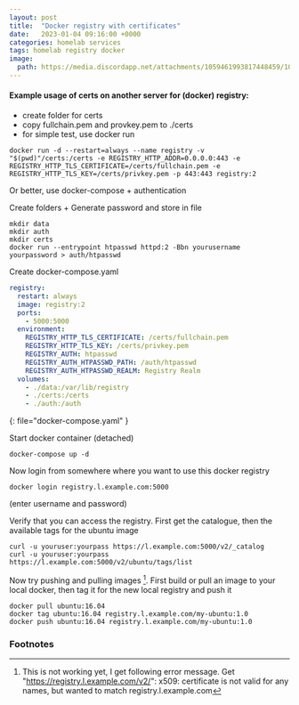 ```yaml
---
layout: post
title:  "Docker registry with certificates"
date:   2023-01-04 09:16:00 +0000
categories: homelab services
tags: homelab registry docker
image:
  path: https://media.discordapp.net/attachments/1059461993817448459/1060600794082189384/Fredrik999_a_blue_whale_with_shipping_containers_on_its_back_bl_afb6cf5d-7f47-4543-91b7-2c9254a8d0e9.png
---
```

#### Example usage of certs on another server for (docker) registry:
* create folder for certs
* copy fullchain.pem and provkey.pem to ./certs
* for simple test, use docker run
```shell
docker run -d --restart=always --name registry -v "$(pwd)"/certs:/certs -e REGISTRY_HTTP_ADDR=0.0.0.0:443 -e REGISTRY_HTTP_TLS_CERTIFICATE=/certs/fullchain.pem -e REGISTRY_HTTP_TLS_KEY=/certs/privkey.pem -p 443:443 registry:2
```
Or better, use docker-compose + authentication

Create folders + Generate password and store in file
```shell
mkdir data
mkdir auth
mkdir certs
docker run --entrypoint htpasswd httpd:2 -Bbn yourusername yourpassword > auth/htpasswd
```

Create docker-compose.yaml
```yaml
registry:
  restart: always
  image: registry:2
  ports:
    - 5000:5000
  environment:
    REGISTRY_HTTP_TLS_CERTIFICATE: /certs/fullchain.pem
    REGISTRY_HTTP_TLS_KEY: /certs/privkey.pem
    REGISTRY_AUTH: htpasswd
    REGISTRY_AUTH_HTPASSWD_PATH: /auth/htpasswd
    REGISTRY_AUTH_HTPASSWD_REALM: Registry Realm
  volumes:
    - ./data:/var/lib/registry
    - ./certs:/certs
    - ./auth:/auth
```
{: file="docker-compose.yaml" }

Start docker container (detached)
```shell
docker-compose up -d
```
Now login from somewhere where you want to use this docker registry
```shell
docker login registry.l.example.com:5000
```
(enter username and password)

Verify that you can access the registry. First get the catalogue, then the available tags for the ubuntu image
```shell
curl -u youruser:yourpass https://l.example.com:5000/v2/_catalog
curl -u youruser:yourpass https://l.example.com:5000/v2/ubuntu/tags/list
```

Now try pushing and pulling images [^1]. First build or pull an image to your local docker, then tag it for the new local registry and push it
```shell
docker pull ubuntu:16.04
docker tag ubuntu:16.04 registry.l.example.com/my-ubuntu:1.0
docker push ubuntu:16.04 registry.l.example.com/my-ubuntu:1.0
```
### Footnotes
[^1]: This is not working yet, I get following error message. Get "https://registry.l.example.com/v2/": x509: certificate is not valid for any names, but wanted to match registry.l.example.com